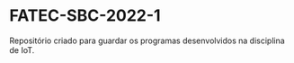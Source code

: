 # FATEC-SBC-2022-1
Repositório criado para guardar os programas desenvolvidos na disciplina de IoT.
